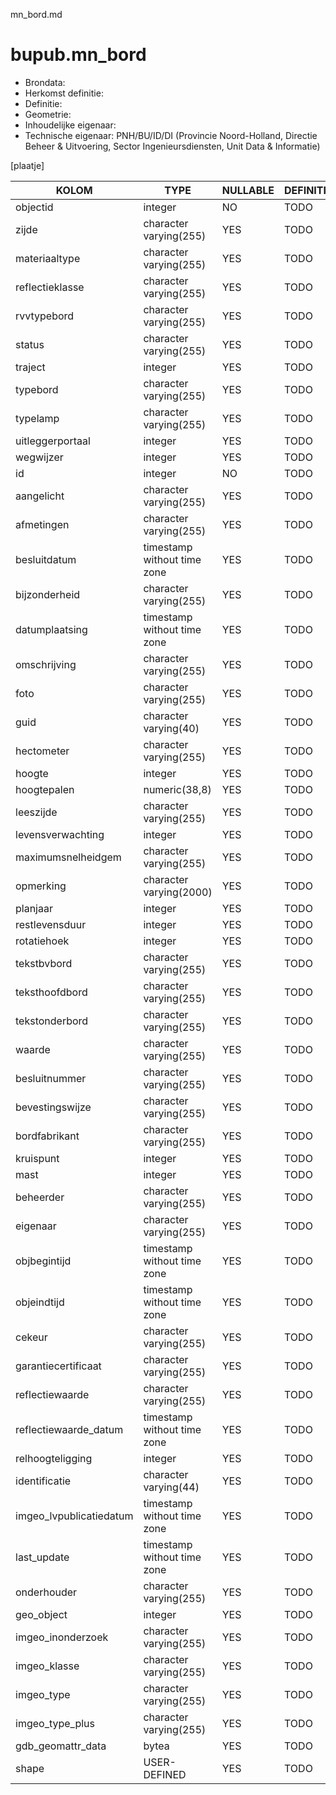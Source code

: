 mn_bord.md

# bupub.mn_bord


* Brondata: 
* Herkomst definitie: 
* Definitie: 
* Geometrie: 
* Inhoudelijke eigenaar: 
* Technische eigenaar: PNH/BU/ID/DI (Provincie Noord-Holland, Directie Beheer & Uitvoering, Sector Ingenieursdiensten, Unit Data & Informatie)

[plaatje]


|KOLOM                            |TYPE                       |NULLABLE|DEFINITIE|
|------                           |----                       |-----   |-----    |
|objectid                         |integer                    |NO      |TODO|
|zijde                            |character varying(255)     |YES     |TODO|
|materiaaltype                    |character varying(255)     |YES     |TODO|
|reflectieklasse                  |character varying(255)     |YES     |TODO|
|rvvtypebord                      |character varying(255)     |YES     |TODO|
|status                           |character varying(255)     |YES     |TODO|
|traject                          |integer                    |YES     |TODO|
|typebord                         |character varying(255)     |YES     |TODO|
|typelamp                         |character varying(255)     |YES     |TODO|
|uitleggerportaal                 |integer                    |YES     |TODO|
|wegwijzer                        |integer                    |YES     |TODO|
|id                               |integer                    |NO      |TODO|
|aangelicht                       |character varying(255)     |YES     |TODO|
|afmetingen                       |character varying(255)     |YES     |TODO|
|besluitdatum                     |timestamp without time zone|YES     |TODO|
|bijzonderheid                    |character varying(255)     |YES     |TODO|
|datumplaatsing                   |timestamp without time zone|YES     |TODO|
|omschrijving                     |character varying(255)     |YES     |TODO|
|foto                             |character varying(255)     |YES     |TODO|
|guid                             |character varying(40)      |YES     |TODO|
|hectometer                       |character varying(255)     |YES     |TODO|
|hoogte                           |integer                    |YES     |TODO|
|hoogtepalen                      |numeric(38,8)              |YES     |TODO|
|leeszijde                        |character varying(255)     |YES     |TODO|
|levensverwachting                |integer                    |YES     |TODO|
|maximumsnelheidgem               |character varying(255)     |YES     |TODO|
|opmerking                        |character varying(2000)    |YES     |TODO|
|planjaar                         |integer                    |YES     |TODO|
|restlevensduur                   |integer                    |YES     |TODO|
|rotatiehoek                      |integer                    |YES     |TODO|
|tekstbvbord                      |character varying(255)     |YES     |TODO|
|teksthoofdbord                   |character varying(255)     |YES     |TODO|
|tekstonderbord                   |character varying(255)     |YES     |TODO|
|waarde                           |character varying(255)     |YES     |TODO|
|besluitnummer                    |character varying(255)     |YES     |TODO|
|bevestingswijze                  |character varying(255)     |YES     |TODO|
|bordfabrikant                    |character varying(255)     |YES     |TODO|
|kruispunt                        |integer                    |YES     |TODO|
|mast                             |integer                    |YES     |TODO|
|beheerder                        |character varying(255)     |YES     |TODO|
|eigenaar                         |character varying(255)     |YES     |TODO|
|objbegintijd                     |timestamp without time zone|YES     |TODO|
|objeindtijd                      |timestamp without time zone|YES     |TODO|
|cekeur                           |character varying(255)     |YES     |TODO|
|garantiecertificaat              |character varying(255)     |YES     |TODO|
|reflectiewaarde                  |character varying(255)     |YES     |TODO|
|reflectiewaarde_datum            |timestamp without time zone|YES     |TODO|
|relhoogteligging                 |integer                    |YES     |TODO|
|identificatie                    |character varying(44)      |YES     |TODO|
|imgeo_lvpublicatiedatum          |timestamp without time zone|YES     |TODO|
|last_update                      |timestamp without time zone|YES     |TODO|
|onderhouder                      |character varying(255)     |YES     |TODO|
|geo_object                       |integer                    |YES     |TODO|
|imgeo_inonderzoek                |character varying(255)     |YES     |TODO|
|imgeo_klasse                     |character varying(255)     |YES     |TODO|
|imgeo_type                       |character varying(255)     |YES     |TODO|
|imgeo_type_plus                  |character varying(255)     |YES     |TODO|
|gdb_geomattr_data                |bytea                      |YES     |TODO|
|shape                            |USER-DEFINED               |YES     |TODO|
